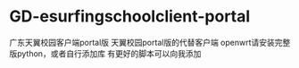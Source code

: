 # GD-esurfingschoolclient-portal
广东天翼校园客户端portal版
天翼校园portal版的代替客户端
openwrt请安装完整版python，或者自行添加库
有更好的脚本可以向我添加
